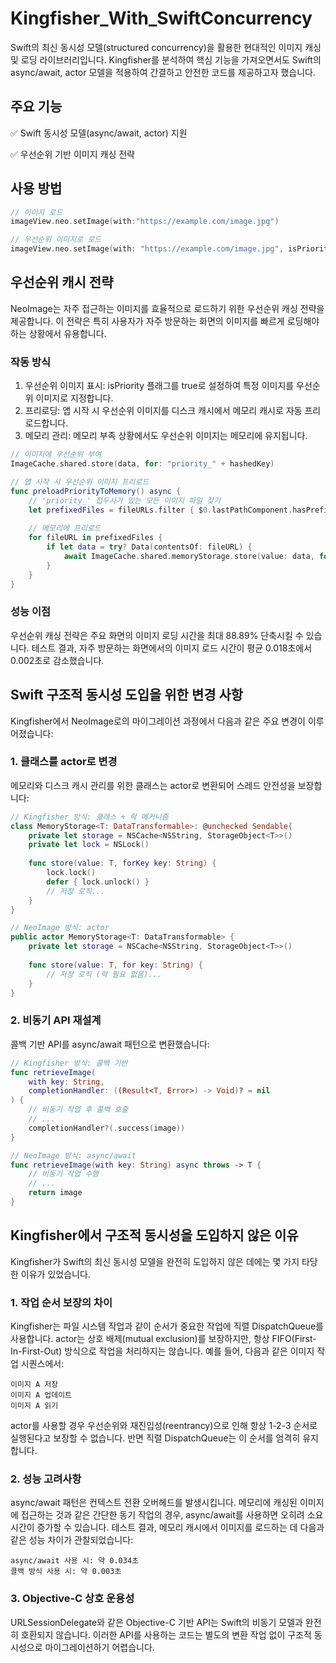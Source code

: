 # Kingfisher_With_SwiftConcurrency
Swift의 최신 동시성 모델(structured concurrency)을 활용한 현대적인 이미지 캐싱 및 로딩 라이브러리입니다. 
Kingfisher를 분석하여 핵심 기능을 가져오면서도 Swift의 async/await, actor 모델을 적용하여 간결하고 안전한 코드를 제공하고자 했습니다.


## 주요 기능
✅ Swift 동시성 모델(async/await, actor) 지원

✅ 우선순위 기반 이미지 캐싱 전략


## 사용 방법
```swift
// 이미지 로드
imageView.neo.setImage(with:"https://example.com/image.jpg")

// 우선순위 이미지로 로드
imageView.neo.setImage(with: "https://example.com/image.jpg", isPriority: true)
```


## 우선순위 캐시 전략
NeoImage는 자주 접근하는 이미지를 효율적으로 로드하기 위한 우선순위 캐싱 전략을 제공합니다. 이 전략은 특히 사용자가 자주 방문하는 화면의 이미지를 빠르게 로딩해야 하는 상황에서 유용합니다.

### 작동 방식
1. 우선순위 이미지 표시: isPriority 플래그를 true로 설정하여 특정 이미지를 우선순위 이미지로 지정합니다.
2. 프리로딩: 앱 시작 시 우선순위 이미지를 디스크 캐시에서 메모리 캐시로 자동 프리로드합니다.
3. 메모리 관리: 메모리 부족 상황에서도 우선순위 이미지는 메모리에 유지됩니다.

```swift
// 이미지에 우선순위 부여
ImageCache.shared.store(data, for: "priority_" + hashedKey)

// 앱 시작 시 우선순위 이미지 프리로드
func preloadPriorityToMemory() async {
    // 'priority_' 접두사가 있는 모든 이미지 파일 찾기
    let prefixedFiles = fileURLs.filter { $0.lastPathComponent.hasPrefix("priority_") }
    
    // 메모리에 프리로드
    for fileURL in prefixedFiles {
        if let data = try? Data(contentsOf: fileURL) {
            await ImageCache.shared.memoryStorage.store(value: data, for: hashedKey)
        }
    }
}
```

### 성능 이점
우선순위 캐싱 전략은 주요 화면의 이미지 로딩 시간을 최대 88.89% 단축시킬 수 있습니다. 테스트 결과, 자주 방문하는 화면에서의 이미지 로드 시간이 평균 0.018초에서 0.002초로 감소했습니다.


## Swift 구조적 동시성 도입을 위한 변경 사항
Kingfisher에서 NeoImage로의 마이그레이션 과정에서 다음과 같은 주요 변경이 이루어졌습니다:

### 1. 클래스를 actor로 변경
메모리와 디스크 캐시 관리를 위한 클래스는 actor로 변환되어 스레드 안전성을 보장합니다:
```swift
// Kingfisher 방식: 클래스 + 락 메커니즘
class MemoryStorage<T: DataTransformable>: @unchecked Sendable{
    private let storage = NSCache<NSString, StorageObject<T>>()
    private let lock = NSLock()
    
    func store(value: T, forKey key: String) {
        lock.lock()
        defer { lock.unlock() }
        // 저장 로직...
    }
}

// NeoImage 방식: actor
public actor MemoryStorage<T: DataTransformable> {
    private let storage = NSCache<NSString, StorageObject<T>>()
    
    func store(value: T, for key: String) {
        // 저장 로직 (락 필요 없음)...
    }
}
```

### 2. 비동기 API 재설계
콜백 기반 API를 async/await 패턴으로 변환했습니다:
```swift
// Kingfisher 방식: 콜백 기반
func retrieveImage(
    with key: String,
    completionHandler: ((Result<T, Error>) -> Void)? = nil
) {
    // 비동기 작업 후 콜백 호출
    // ...
    completionHandler?(.success(image))
}

// NeoImage 방식: async/await
func retrieveImage(with key: String) async throws -> T {
    // 비동기 작업 수행
    // ...
    return image
}
```


## Kingfisher에서 구조적 동시성을 도입하지 않은 이유
Kingfisher가 Swift의 최신 동시성 모델을 완전히 도입하지 않은 데에는 몇 가지 타당한 이유가 있었습니다.

### 1. 작업 순서 보장의 차이
Kingfisher는 파일 시스템 작업과 같이 순서가 중요한 작업에 직렬 DispatchQueue를 사용합니다. actor는 상호 배제(mutual exclusion)를 보장하지만, 항상 FIFO(First-In-First-Out) 방식으로 작업을 처리하지는 않습니다.
예를 들어, 다음과 같은 이미지 작업 시퀀스에서:
```
이미지 A 저장
이미지 A 업데이트
이미지 A 읽기
```

actor를 사용할 경우 우선순위와 재진입성(reentrancy)으로 인해 항상 1-2-3 순서로 실행된다고 보장할 수 없습니다. 반면 직렬 DispatchQueue는 이 순서를 엄격히 유지합니다.

### 2. 성능 고려사항
async/await 패턴은 컨텍스트 전환 오버헤드를 발생시킵니다. 메모리에 캐싱된 이미지에 접근하는 것과 같은 간단한 동기 작업의 경우, async/await를 사용하면 오히려 소요 시간이 증가할 수 있습니다.
테스트 결과, 메모리 캐시에서 이미지를 로드하는 데 다음과 같은 성능 차이가 관찰되었습니다:
```
async/await 사용 시: 약 0.034초
콜백 방식 사용 시: 약 0.003초
```

### 3. Objective-C 상호 운용성
URLSessionDelegate와 같은 Objective-C 기반 API는 Swift의 비동기 모델과 완전히 호환되지 않습니다. 이러한 API를 사용하는 코드는 별도의 변환 작업 없이 구조적 동시성으로 마이그레이션하기 어렵습니다.
